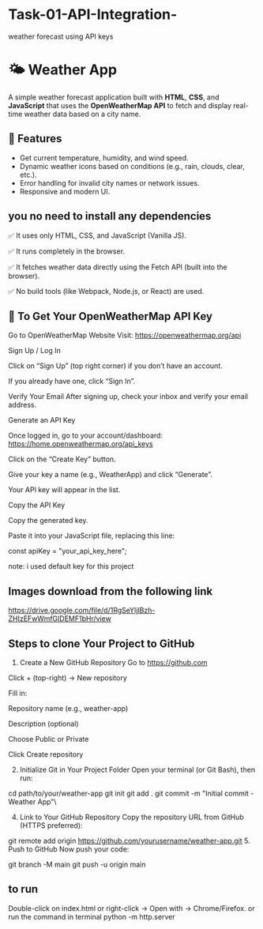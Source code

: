 # Task-01-API-Integration-
weather forecast using API keys
# 🌤️ Weather App

A simple weather forecast application built with **HTML**, **CSS**, and **JavaScript** that uses the **OpenWeatherMap API** to fetch and display real-time weather data based on a city name.

## 🚀 Features

- Get current temperature, humidity, and wind speed.
- Dynamic weather icons based on conditions (e.g., rain, clouds, clear, etc.).
- Error handling for invalid city names or network issues.
- Responsive and modern UI.
## you no need to install any dependencies 

✅ It uses only HTML, CSS, and JavaScript (Vanilla JS).

✅ It runs completely in the browser.

✅ It fetches weather data directly using the Fetch API (built into the browser).

✅ No build tools (like Webpack, Node.js, or React) are used.

## 🔑 To Get Your OpenWeatherMap API Key
Go to OpenWeatherMap Website
Visit: https://openweathermap.org/api

Sign Up / Log In

Click on “Sign Up” (top right corner) if you don’t have an account.

If you already have one, click “Sign In”.

Verify Your Email
After signing up, check your inbox and verify your email address.

Generate an API Key

Once logged in, go to your account/dashboard: https://home.openweathermap.org/api_keys

Click on the “Create Key” button.

Give your key a name (e.g., WeatherApp) and click “Generate”.

Your API key will appear in the list.

Copy the API Key

Copy the generated key.

Paste it into your JavaScript file, replacing this line:

const apiKey = "your_api_key_here";

note: i used default key for this project 

## Images download from the following link
https://drive.google.com/file/d/1RgSeYljIBzh-ZHIzEFwWmfGIDEMF1bHr/view

## Steps to clone Your Project to GitHub
1. Create a New GitHub Repository
Go to https://github.com

Click + (top-right) → New repository

Fill in:

Repository name (e.g., weather-app)

Description (optional)

Choose Public or Private

Click Create repository

2. Initialize Git in Your Project Folder
Open your terminal (or Git Bash), then run:

cd path/to/your/weather-app
git init
git add .
git commit -m "Initial commit - Weather App"\

4. Link to Your GitHub Repository
Copy the repository URL from GitHub (HTTPS preferred):

git remote add origin https://github.com/yourusername/weather-app.git
5. Push to GitHub
Now push your code:

git branch -M main
git push -u origin main

## to run 
Double-click on index.html or right-click → Open with → Chrome/Firefox.
or
run the command in terminal
python -m http.server


